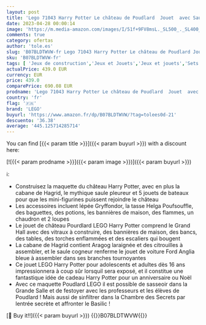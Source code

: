 ```yaml
---
layout: post
title: 'Lego 71043 Harry Potter Le château de Poudlard  Jouet  avec Saule Cogneur  la Chambre des Secrets  et Cabane de Hagrid  Inclut 27 Figurines  Dès 16 Ans'
date: 2023-04-28 00:00:14
image: 'https://m.media-amazon.com/images/I/51f+9FV8msL._SL500_._SL400_.jpg'
comments: true
category: ofertas
author: 'tole.es'
slug: 'B07BLDTWVW-fr Lego 71043 Harry Potter Le château de Poudlard Jouet avec...'
sku: 'B07BLDTWVW-fr'
tags: [ 'Jeux de construction','Jeux et Jouets','Jeux et jouets','Sets de jeux de construction','lego','🇫🇷', ]
actualPrice: 439.0 EUR
currency: EUR
price: 439.0
comparePrice: 690.08 EUR
prodname: 'Lego 71043 Harry Potter Le château de Poudlard  Jouet  avec Saule Cogneur  la Chambre des Secrets  et Cabane de Hagrid  Inclut 27 Figurines  Dès 16 Ans'
country: 'fr'
flag: '🇫🇷'
brand: 'LEGO'
buyurl: 'https://www.amazon.fr/dp/B07BLDTWVW/?tag=tolees0d-21'
descuento: '36.38'
average: '445.125714285714'
---
```


You can find [{{< param title >}}]({{< param buyurl >}}) with a discount here:

[![{{< param prodname >}}]({{< param image >}})]({{< param buyurl >}})

ℹ️:

- Construisez la maquette du château Harry Potter, avec en plus la cabane de Hagrid, le mythique saule pleureur et 5 jouets de bateaux pour que les mini-figurines puissent rejoindre le château
- Les accessoires incluent lépée Gryffondor, la tasse Helga Poufsouffle, des baguettes, des potions, les bannières de maison, des flammes, un chaudron et 2 loupes
- Le jouet de château Pourdlard LEGO Harry Potter comprend le Grand Hall avec des vitraux à construire, des bannières de maison, des bancs, des tables, des torches enflammées et des escaliers qui bougent
- La cabane de Hagrid contient Aragog laraignée et des citrouilles à assembler, et le saule cogneur renferme le jouet de voiture Ford Anglia bleue à assembler dans ses branches tournoyantes
- Ce jouet LEGO Harry Potter pour adolescents et adultes dès 16 ans impressionnera à coup sûr lorsquil sera exposé, et il constitue une fantastique idée de cadeau Harry Potter pour un anniversaire ou Noël
- Avec ce maquette Poudlard LEGO il est possible de sasseoir dans la Grande Salle et de festoyer avec les professeurs et les élèves de Poudlard ! Mais aussi de sinfiltrer dans la Chambre des Secrets par lentrée secrète et affronter le Basilic !

[🛒 Buy it!!]({{< param buyurl >}})
{{<world>}}B07BLDTWVW{{</world>}}
